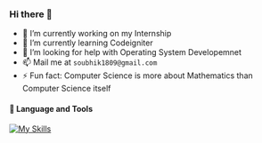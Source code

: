 ### Hi there 👋

- 🔭 I’m currently working on my Internship
- 🌱 I’m currently learning Codeigniter
- 🤔 I’m looking for help with Operating System Developemnet
- 📫 Mail me at `soubhik1809@gmail.com`
- ⚡ Fun fact: Computer Science is more about Mathematics than Computer Science itself

#### 🧰 Language and Tools
[![My Skills](https://skillicons.dev/icons?i=linux,bash,c,rust,php,python,html,css,js,nginx,mysql,matlab,docker,tensorflow,selenium,flask,vscode,nodejs,react,vim)](#)
